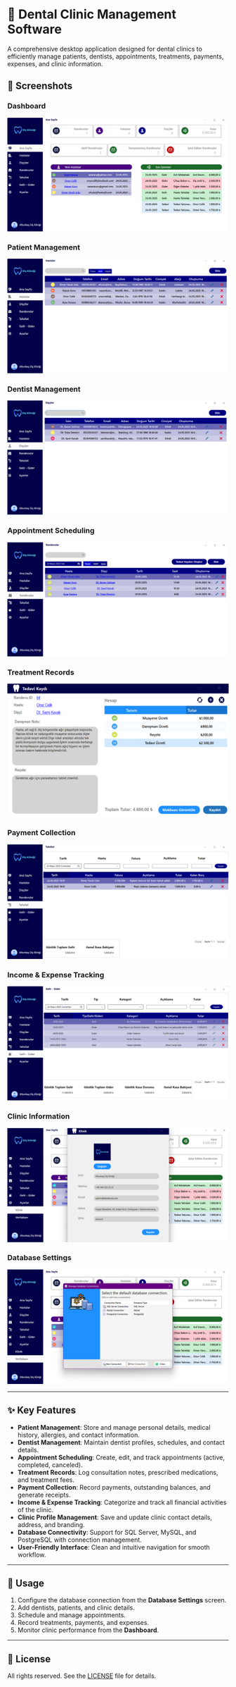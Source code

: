 # 🦷 Dental Clinic Management Software

A comprehensive desktop application designed for dental clinics to efficiently manage patients, dentists, appointments, treatments, payments, expenses, and clinic information.

## 📸 Screenshots

### Dashboard
![Dashboard](screenshots/Dashboard.png)

### Patient Management
![Patients](screenshots/Patients.png)

### Dentist Management
![Dentists](screenshots/Dentists.png)

### Appointment Scheduling
![Appointments](screenshots/Appointments.png)

### Treatment Records
![Treatment Record](screenshots/Treatment_Record.png)

### Payment Collection
![Payments](screenshots/Payments.png)

### Income & Expense Tracking
![Income & Expense](screenshots/Income_Expense.png)

### Clinic Information
![Clinic Info](screenshots/Clinic_Info.png)

### Database Settings
![Database Settings](screenshots/Database_Settings.png)

---

## ✨ Key Features
- **Patient Management**: Store and manage personal details, medical history, allergies, and contact information.
- **Dentist Management**: Maintain dentist profiles, schedules, and contact details.
- **Appointment Scheduling**: Create, edit, and track appointments (active, completed, canceled).
- **Treatment Records**: Log consultation notes, prescribed medications, and treatment fees.
- **Payment Collection**: Record payments, outstanding balances, and generate receipts.
- **Income & Expense Tracking**: Categorize and track all financial activities of the clinic.
- **Clinic Profile Management**: Save and update clinic contact details, address, and branding.
- **Database Connectivity**: Support for SQL Server, MySQL, and PostgreSQL with connection management.
- **User-Friendly Interface**: Clean and intuitive navigation for smooth workflow.

---

## 🚀 Usage
1. Configure the database connection from the **Database Settings** screen.
2. Add dentists, patients, and clinic details.
3. Schedule and manage appointments.
4. Record treatments, payments, and expenses.
5. Monitor clinic performance from the **Dashboard**.

---

## 📜 License
All rights reserved. See the [LICENSE](../LICENSE.txt) file for details.
